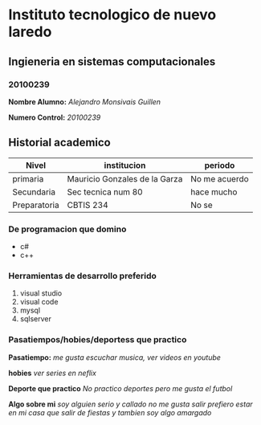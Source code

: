 # Instituto tecnologico de nuevo laredo

## Ingieneria en sistemas computacionales

### 20100239

**Nombre Alumno:** *Alejandro Monsivais Guillen*

**Numero Control:** *20100239*

## Historial academico

|Nivel|institucion|periodo|
|-----|-----------|-------|
|primaria|Mauricio Gonzales de la Garza|No me acuerdo|
|Secundaria|Sec tecnica num 80|hace mucho|
|Preparatoria|CBTIS 234|No se|

### De programacion que domino

- c#
- c++
  
### Herramientas de desarrollo preferido

1. visual studio
2. visual code
3. mysql
4. sqlserver

### Pasatiempos/hobies/deportess que practico

**Pasatiempo:** *me gusta escuchar musica, ver videos en youtube*

**hobies** *ver series en neflix*

**Deporte que practico** *No practico deportes pero me gusta el futbol*

**Algo sobre mi** *soy alguien serio y callado no me gusta salir prefiero estar en mi casa que salir de fiestas y tambien soy algo amargado*
